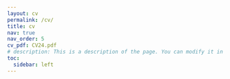 ```yaml
---
layout: cv
permalink: /cv/
title: cv
nav: true
nav_order: 5
cv_pdf: CV24.pdf
# description: This is a description of the page. You can modify it in '_pages/cv.md'. You can also change or remove the top pdf download button.
toc:
  sidebar: left
---
```

